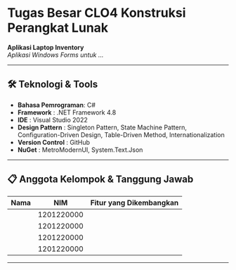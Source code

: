 # Tugas Besar CLO4 Konstruksi Perangkat Lunak

**Aplikasi Laptop Inventory**  
*Aplikasi Windows Forms untuk ...*

---

## 🛠️ Teknologi & Tools
- **Bahasa Pemrograman**: C#
- **Framework**         : .NET Framework 4.8
- **IDE**               : Visual Studio 2022
- **Design Pattern**    : Singleton Pattern, State Machine Pattern, Configuration-Driven Design, Table-Driven Method, Internationalization
- **Version Control**   : GitHub
- **NuGet**             : MetroModernUI, System.Text.Json

---

## 📋 Anggota Kelompok & Tanggung Jawab
| Nama                        | NIM         | Fitur yang Dikembangkan                  |
|-----------------------------|-------------|------------------------------------------|
|                             | 1201220000  |                                          |
|                             | 1201220000  |                                          |
|                             | 1201220000  |                                          |
|                             | 1201220000  |                                          |

---
